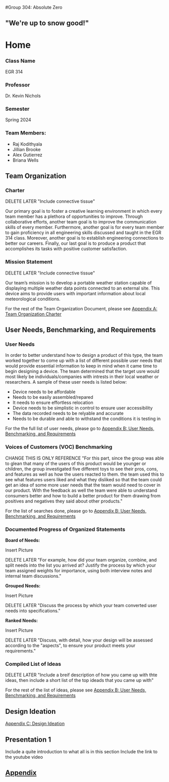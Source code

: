 

#Group 304: Absolute Zero

## "We're up to snow good!"

# Home

### Class Name
EGR 314

### Professor
Dr. Kevin Nichols

### Semester
Spring 2024

### Team Members:
* Raj Kodithyala
* Jillian Brooke
* Alex Gutierrez
* Briana Wells

## Team Organization

### Charter

DELETE LATER "Include connective tissue"

Our primary goal is to foster a creative learning environment in which every team member has a plethora of opportunities to improve. Through collaborative efforts, another team goal is to improve the communication skills of every member. Furthermore, another goal is for every team member to gain proficiency in all engineering skills discussed and taught in the EGR 314 class. Moreover, another goal is to establish engineering connections to better our careers. Finally, our last goal is to produce a product that accomplishes its tasks with positive customer satisfaction.

### Mission Statement

DELETE LATER "Include connective tissue"

Our team’s mission is to develop a portable weather station capable of displaying multiple weather data points connected to an external site. This device aims to provide users with important information about local meteorological conditions.

For the rest of the Team Organization Document, please see 
[Appendix A: Team Organization Charter](TeamOrganizationCharter.md)

## User Needs, Benchmarking, and Requirements

### User Needs

In order to better understand how to design a product of this type, the team worked together to come up with a list of different possible user needs that would provide essential information to keep in mind when it came time to begin designing a device. The team determined that the target usre would most likely be individuals/companies with intrests in their local weather or researchers. A sample of these user needs is listed below:

* Device needs to be affordable
* Needs to be easily assembled/repared
* It needs to ensure effortless relocation
* Device needs to be simplistic in control to ensure user accessibility
* The data recorded needs to be relyable and accurate
* Needs to be durable and able to withstand the conditions it is testing in

For the the full list of user needs, please go to [Appendix B: User Needs, Benchmarking, and Requirements](UserNeedsBenchmarking&Requirements.md)

### Voices of Customers (VOC) Benchmarking 

CHANGE THIS IS ONLY REFERENCE "For this part, since the group was able to glean that many of the users of this product would be younger or children, the group investigated five different toys to see their pros, cons, and features as well as how the users reacted to them. the team used this to see what features users liked and what they disliked so that the team could get an idea of some more user needs that the team would need to cover in our product. With the feedback as well the team were able to understand consumers better and how to build a better product for them drawing from positives and negatives they said about other products."

For the list of searches done, please go to [Appendix B: User Needs, Benchmarking, and Requirements](UserNeedsBenchmarking&Requirements.md)

### Documented Progress of Organized Statements

**Board of Needs:** 

Insert Picture

DELETE LATER "For example, how did your team organize, combine, and split needs into the list you arrived at? Justify the process by which your team assigned weights for importance, using both interview notes and internal team discussions."

**Grouped Needs:**

Insert Picture

DELETE LATER "Discuss the process by which your team converted user needs into specifications."

**Ranked Needs:**

Insert Picture

DELETE LATER "Discuss, with detail, how your design will be assessed according to the "aspects", to ensure your product meets your requirements."

### Compiled List of Ideas

DELETE LATER "Include a breif description of how you came up with thte ideas, then include a short list of the top ideads that you came up with"

For the rest of the list of ideas, please see 
[Appendix B: User Needs, Benchmarking, and Requirements](UserNeedsBenchmarking&Requirements.md)

## Design Ideation

[Appendix C: Design Ideation](DesignIdeation.md)

## Presentation 1

Include a quite introduction to what all is in this section
Include the link to the youtube video

## [Appendix](Appendix.github.md)

